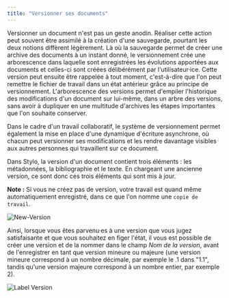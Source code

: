 ```yaml
---
title: "Versionner ses documents"
---
```


Versionner un document n'est pas un geste anodin. Réaliser cette action peut souvent être assimilé à la création d'une sauvegarde, pourtant les deux notions diffèrent légèrement. Là où la sauvegarde permet de créer une archive des documents à un instant donné, le versionnement crée une arborescence dans laquelle sont enregistrées les évolutions apportées aux documents et celles-ci sont créées délibérément par l'utilisateur·ice. Cette version peut ensuite être rappelée à tout moment, c'est-à-dire que l'on peut remettre le fichier de travail dans un état antérieur grâce au principe de versionnement. L'arborescence des versions permet d'empiler l'historique des modifications d'un document sur lui-même, dans un arbre des versions, sans avoir à dupliquer en une multitude d'archives les étapes importantes que l'on souhaite conserver.

Dans le cadre d'un travail collaboratif, le système de versionnement permet également la mise en place d'une dynamique d'écriture asynchrone, où chacun peut versionner ses modifications et les rendre davantage visibles aux autres personnes qui travaillent sur ce document.

Dans Stylo, la version d'un document contient trois éléments : les métadonnées, la bibliographie et le texte. En chargeant une ancienne version, ce sont donc ces trois éléments qui sont mis à jour. 

**Note :** Si vous ne créez pas de version, votre travail est quand même automatiquement enregistré, dans ce que l'on nomme une `copie de travail`.

![New-Version](/uploads/images/refonte_doc/NewVersion.png)

Ainsi, lorsque vous êtes parvenu·es à une version que vous jugez satisfaisante et que vous souhaitez en figer l'état, il vous est possible de créer une version et de la nommer dans le champ *Nom de la version*, avant de l'enregistrer en tant que version mineure ou majeure (une version mineure correspond à un nombre décimale, par exemple le .1 dans "1.1", tandis qu'une version majeure correspond à un nombre entier, par exemple 2). 

![Label Version](/uploads/images/refonte_doc/LabelVersion.png)

<!-- ## Comparer les versions d'un article

Pour une version antérieure, la fonctionnalité de comparaison entre différentes versions devient disponible.

Comparer différentes versions entre elles permet de rapidement observer les modifications apportées à un article Stylo.
C'est une fonctionnalité très pratique qui offre un visuel repide de l'historique des modifications version par version. Vous pouvez comparer une version antérieure et la version actuelle ou deux versions antérieure. Il vous suffit de cliquer sur le bouton **[Comparer]** à droite de la version choisie.

Pour visualiser une ancienne version, il vous suffit de cliquer sur son titre. Pour retourner à la version éditable, il vous faut cliquer sur le bouton **[Edit Mode]**.

Lorsque vous vous trouvez sur une version antérieure de votre document, vous avez la possibilité de l'exporter ou de la prévisualiser en cliquant sur les boutons à droite au-dessus de l'éditeur de texte.

{% figure "/uploads/gif/comparer-versions.gif", "Comparer les différentes versions d'un document" %} -->
